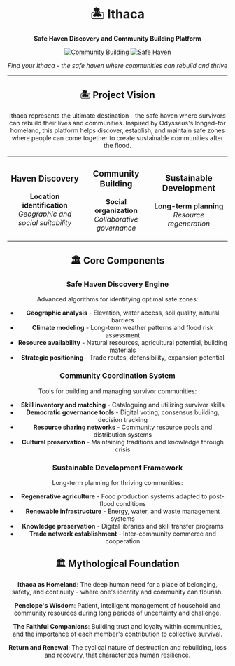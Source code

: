 <div align="center">

# 🏝️ Ithaca

**Safe Haven Discovery and Community Building Platform**

[![Community Building](https://img.shields.io/badge/Community_Building-98D8C8?style=for-the-badge&logo=users&logoColor=black)]()
[![Safe Haven](https://img.shields.io/badge/Safe_Haven-F7DC6F?style=for-the-badge&logo=home&logoColor=black)]()

*Find your Ithaca - the safe haven where communities can rebuild and thrive*

</div>

---

<div align="center">

## 🏝️ Project Vision

Ithaca represents the ultimate destination - the safe haven where survivors can rebuild their lives and communities. Inspired by Odysseus's longed-for homeland, this platform helps discover, establish, and maintain safe zones where people can come together to create sustainable communities after the flood.

</div>

<table align="center">
<tr>
<td align="center">

### Haven Discovery
**Location identification**  
*Geographic and social suitability*

</td>
<td align="center">

### Community Building
**Social organization**  
*Collaborative governance*

</td>
<td align="center">

### Sustainable Development
**Long-term planning**  
*Resource regeneration*

</td>
</tr>
</table>

<div align="center">

## 🏛️ Core Components

### Safe Haven Discovery Engine
Advanced algorithms for identifying optimal safe zones:
- **Geographic analysis** - Elevation, water access, soil quality, natural barriers
- **Climate modeling** - Long-term weather patterns and flood risk assessment
- **Resource availability** - Natural resources, agricultural potential, building materials
- **Strategic positioning** - Trade routes, defensibility, expansion potential

### Community Coordination System
Tools for building and managing survivor communities:
- **Skill inventory and matching** - Cataloguing and utilizing survivor skills
- **Democratic governance tools** - Digital voting, consensus building, decision tracking
- **Resource sharing networks** - Community resource pools and distribution systems
- **Cultural preservation** - Maintaining traditions and knowledge through crisis

### Sustainable Development Framework
Long-term planning for thriving communities:
- **Regenerative agriculture** - Food production systems adapted to post-flood conditions
- **Renewable infrastructure** - Energy, water, and waste management systems
- **Knowledge preservation** - Digital libraries and skill transfer programs
- **Trade network establishment** - Inter-community commerce and cooperation

## 🏛️ Mythological Foundation

**Ithaca as Homeland**: The deep human need for a place of belonging, safety, and continuity - where one's identity and community can flourish.

**Penelope's Wisdom**: Patient, intelligent management of household and community resources during long periods of uncertainty and challenge.

**The Faithful Companions**: Building trust and loyalty within communities, and the importance of each member's contribution to collective survival.

**Return and Renewal**: The cyclical nature of destruction and rebuilding, loss and recovery, that characterizes human resilience.

</div>

